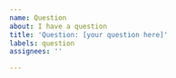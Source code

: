 ```yaml
---
name: Question
about: I have a question
title: 'Question: [your question here]'
labels: question
assignees: ''

---
```


<!-- Use this section to give more context for your question or other supporting materials -->
